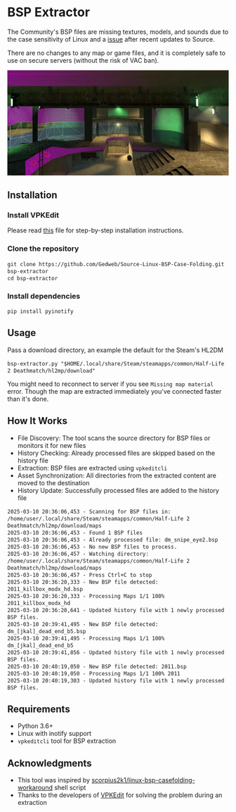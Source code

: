 # BSP Extractor

The Community's BSP files are missing textures, models, and sounds due to the case sensitivity of Linux and a [issue](https://github.com/ValveSoftware/Source-1-Games/issues/6868) after recent updates to Source.

There are no changes to any map or game files, and it is completely safe to use on secure servers (without the risk of VAC ban).

![Alt text](preview.jpg)

## Installation

### Install VPKEdit
Please read [this](https://github.com/craftablescience/VPKEdit/blob/main/INSTALL.md#linux) file for step-by-step installation instructions.

### Clone the repository
```shell
git clone https://github.com/Gedweb/Source-Linux-BSP-Case-Folding.git bsp-extractor
cd bsp-extractor
```

### Install dependencies
```shell
pip install pyinotify
```

## Usage
Pass a download directory, an example the default for the Steam's HL2DM
```shell
bsp-extractor.py "$HOME/.local/share/Steam/steamapps/common/Half-Life 2 Deathmatch/hl2mp/download"
```

You might need to reconnect to server if you see `Missing map material` error. 
Though the map are extracted immediately you've connected faster than it's done.     

## How It Works

* File Discovery: The tool scans the source directory for BSP files or monitors it for new files
* History Checking: Already processed files are skipped based on the history file
* Extraction: BSP files are extracted using `vpkeditcli`
* Asset Synchronization: All directories from the extracted content are moved to the destination
* History Update: Successfully processed files are added to the history file

```
2025-03-10 20:36:06,453 - Scanning for BSP files in: /home/user/.local/share/Steam/steamapps/common/Half-Life 2 Deathmatch/hl2mp/download/maps
2025-03-10 20:36:06,453 - Found 1 BSP files
2025-03-10 20:36:06,453 - Already processed file: dm_snipe_eye2.bsp
2025-03-10 20:36:06,453 - No new BSP files to process.
2025-03-10 20:36:06,457 - Watching directory: /home/user/.local/share/Steam/steamapps/common/Half-Life 2 Deathmatch/hl2mp/download/maps
2025-03-10 20:36:06,457 - Press Ctrl+C to stop
2025-03-10 20:36:20,333 - New BSP file detected: 2011_killbox_modx_hd.bsp
2025-03-10 20:36:20,333 - Processing Maps 1/1 100% 2011_killbox_modx_hd
2025-03-10 20:36:20,641 - Updated history file with 1 newly processed BSP files.
2025-03-10 20:39:41,495 - New BSP file detected: dm_[jkal]_dead_end_b5.bsp
2025-03-10 20:39:41,495 - Processing Maps 1/1 100% dm_[jkal]_dead_end_b5
2025-03-10 20:39:41,856 - Updated history file with 1 newly processed BSP files.
2025-03-10 20:40:19,050 - New BSP file detected: 2011.bsp
2025-03-10 20:40:19,050 - Processing Maps 1/1 100% 2011
2025-03-10 20:40:19,303 - Updated history file with 1 newly processed BSP files.
```
## Requirements
* Python 3.6+
* Linux with inotify support
* `vpkeditcli` tool for BSP extraction

## Acknowledgments

- This tool was inspired by [scorpius2k1/linux-bsp-casefolding-workaround](https://github.com/scorpius2k1/linux-bsp-casefolding-workaround) shell script
- Thanks to the developers of [VPKEdit](https://github.com/craftablescience/VPKEdit) for solving the problem during an extraction
